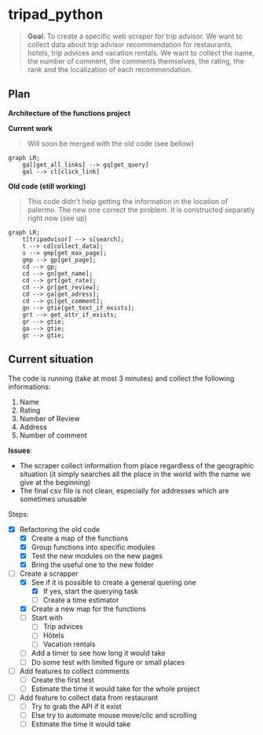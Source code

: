 # tripad_python
> **Goal**: To create a specific web scraper for trip advisor. We want to collect data about trip advisor recommendation for restaurants, hotels, trip advices and vacation rentals. We want to collect the name, the number of comment, the comments themselves, the rating, the rank and the localization of each recommendation.



## Plan
**Architecture of the functions project**

**Current work**
> Will soon be merged with the old code (see bellow)
```mermaid
graph LR;
	gal[get_all_links] --> gq[get_query]
	gal --> cl[click_link]
```

**Old code (still working)**
> This code didn't help getting the information in the location of palermo. The new one correct the problem. It is constructed separatly right now (see up)

```mermaid
graph LR;
	t[tripadvisor] --> s[search];
	t --> cd[collect_data];
	s --> gmp[get_max_page];
	gmp --> gp[get_page];
	cd --> gp;
	cd --> gn[get_name];
	cd --> grt[get_rate];
	cd --> gr[get_review];
	cd --> ga[get_adress];
	cd --> gc[get_comment];
	gn --> gtie[get_text_if_exists];
	grt --> get_attr_if_exists;
	gr --> gtie;
	ga --> gtie;
	gc --> gtie;
```

## Current situation

The code is running (take at most 3 minutes) and collect the following informations:

1. Name
2. Rating
3. Number of Review
4. Address
5. Number of comment

**Issues**: 

- The scraper collect information from place regardless of the geographic situation (it simply searches all the place in the world with the name we give at the beginning)
- The final csv file is not clean, especially for addresses which are sometimes unusable



Steps:

- [x] Refactoring the old code
  - [x] Create a map of the functions
  - [x] Group functions into specific modules
  - [x] Test the new modules on the new pages
  - [x] Bring the useful one to the new folder
- [ ] Create a scrapper
  - [x] See if it is possible to create a general quering one
    - [x] If yes, start the querying task
    - [ ] Create a time estimator
  - [x] Create a new map for the functions
  - [ ] Start with
    - [ ] Trip advices
    - [ ] Hôtels
    - [ ] Vacation rentals
  - [ ] Add a timer to see how long it would take
  - [ ] Do some test with limited figure or small places
- [ ] Add features to collect comments
  - [ ] Create the first test
  - [ ] Estimate the time it would take for the whole project
- [ ] Add feature to collect data from restaurant
  - [ ] Try to grab the API if it exist
  - [ ] Else try to automate mouse move/clic and scrolling
  - [ ] Estimate the time it would take

